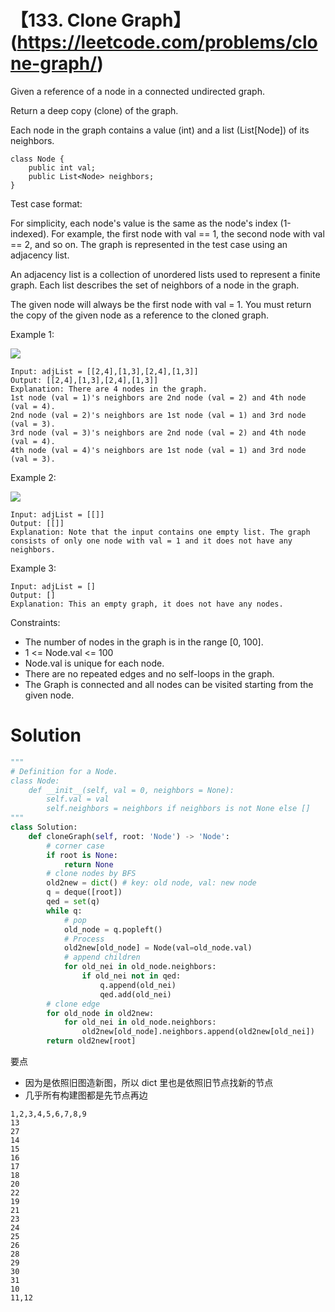# 【133. Clone Graph】(https://leetcode.com/problems/clone-graph/)
Given a reference of a node in a connected undirected graph.

Return a deep copy (clone) of the graph.

Each node in the graph contains a value (int) and a list (List[Node]) of its neighbors.

    class Node {
        public int val;
        public List<Node> neighbors;
    }
 

Test case format:

For simplicity, each node's value is the same as the node's index (1-indexed). For example, the first node with val == 1, the second node with val == 2, and so on. The graph is represented in the test case using an adjacency list.

An adjacency list is a collection of unordered lists used to represent a finite graph. Each list describes the set of neighbors of a node in the graph.

The given node will always be the first node with val = 1. You must return the copy of the given node as a reference to the cloned graph.

 

Example 1:

![](https://assets.leetcode.com/uploads/2019/11/04/133_clone_graph_question.png)

    Input: adjList = [[2,4],[1,3],[2,4],[1,3]]
    Output: [[2,4],[1,3],[2,4],[1,3]]
    Explanation: There are 4 nodes in the graph.
    1st node (val = 1)'s neighbors are 2nd node (val = 2) and 4th node (val = 4).
    2nd node (val = 2)'s neighbors are 1st node (val = 1) and 3rd node (val = 3).
    3rd node (val = 3)'s neighbors are 2nd node (val = 2) and 4th node (val = 4).
    4th node (val = 4)'s neighbors are 1st node (val = 1) and 3rd node (val = 3).
    
Example 2:

![](https://assets.leetcode.com/uploads/2020/01/07/graph.png)

    Input: adjList = [[]]
    Output: [[]]
    Explanation: Note that the input contains one empty list. The graph consists of only one node with val = 1 and it does not have any neighbors.

Example 3:

    Input: adjList = []
    Output: []
    Explanation: This an empty graph, it does not have any nodes.
 

Constraints:

- The number of nodes in the graph is in the range [0, 100].
- 1 <= Node.val <= 100
- Node.val is unique for each node.
- There are no repeated edges and no self-loops in the graph.
- The Graph is connected and all nodes can be visited starting from the given node.

# Solution
```python
"""
# Definition for a Node.
class Node:
    def __init__(self, val = 0, neighbors = None):
        self.val = val
        self.neighbors = neighbors if neighbors is not None else []
"""
class Solution:
    def cloneGraph(self, root: 'Node') -> 'Node':
        # corner case
        if root is None:
            return None
        # clone nodes by BFS
        old2new = dict() # key: old node, val: new node
        q = deque([root])
        qed = set(q)
        while q:
            # pop
            old_node = q.popleft()
            # Process
            old2new[old_node] = Node(val=old_node.val)
            # append children
            for old_nei in old_node.neighbors:
                if old_nei not in qed:
                    q.append(old_nei)
                    qed.add(old_nei)
        # clone edge
        for old_node in old2new:
            for old_nei in old_node.neighbors:
                old2new[old_node].neighbors.append(old2new[old_nei])
        return old2new[root]
```

要点
- 因为是依照旧图造新图，所以 dict 里也是依照旧节点找新的节点
- 几乎所有构建图都是先节点再边
```steps
1,2,3,4,5,6,7,8,9
13
27
14
15
16
17
18
20
22
19
21
23
24
25
26
28
29
30
31
10
11,12
```